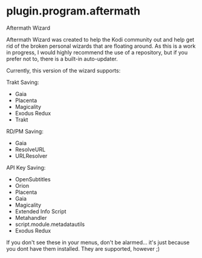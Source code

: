 # plugin.program.aftermath
Aftermath Wizard

Aftermath Wizard was created to help the Kodi community out and help get rid of the broken personal wizards that are floating around. As this is a work in progress, I would highly recommend the use of a repository, but if you prefer not to, there is a built-in auto-updater.

Currently, this version of the wizard supports:

Trakt Saving:
 - Gaia
 - Placenta
 - Magicality
 - Exodus Redux
 - Trakt
 
RD/PM Saving:
 - Gaia
 - ResolveURL
 - URLResolver
 
API Key Saving:
 - OpenSubtitles
 - Orion
 - Placenta
 - Gaia
 - Magicality
 - Extended Info Script
 - Metahandler
 - script.module.metadatautils
 - Exodus Redux
 
If you don't see these in your menus, don't be alarmed... it's just because you dont have them installed. They are supported, however ;)